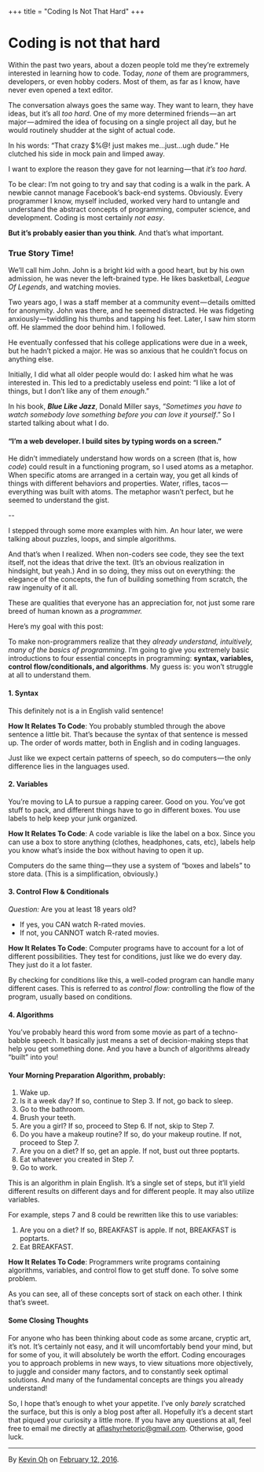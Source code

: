 +++
title = "Coding Is Not That Hard"
+++

# Coding is not that hard

Within the past two years, about a dozen people told me they’re extremely interested in learning how to code. Today, _none_ of them are programmers, developers, or even hobby coders. Most of them, as far as I know, have never even opened a text editor.

The conversation always goes the same way. They want to learn, they have ideas, but it’s all _too hard_. One of my more determined friends — an art major — admired the idea of focusing on a single project all day, but he would routinely shudder at the sight of actual code.

In his words: “That crazy $%@! just makes me…just…ugh dude.” He clutched his side in mock pain and limped away.

I want to explore the reason they gave for not learning — that _it’s too hard_.

To be clear: I’m not going to try and say that coding is a walk in the park. A newbie cannot manage Facebook’s back-end systems. Obviously. Every programmer I know, myself included, worked very hard to untangle and understand the abstract concepts of programming, computer science, and development. Coding is most certainly _not easy_.

**But it’s probably easier than you think**. And that’s what important.

### True Story Time!

We’ll call him John. John is a bright kid with a good heart, but by his own admission, he was never the left-brained type. He likes basketball, _League Of Legends_, and watching movies.

Two years ago, I was a staff member at a community event — details omitted for anonymity. John was there, and he seemed distracted. He was fidgeting anxiously — twiddling his thumbs and tapping his feet. Later, I saw him storm off. He slammed the door behind him. I followed.

He eventually confessed that his college applications were due in a week, but he hadn’t picked a major. He was so anxious that he couldn’t focus on anything else.

Initially, I did what all older people would do: I asked him what he was interested in. This led to a predictably useless end point: “I like a lot of things, but I don’t like any of them _enough_.”

In his book, **_Blue Like Jazz_**, Donald Miller says, “_Sometimes you have to watch somebody love something before you can love it yourself_.” So I started talking about what I do.

#### “I’m a web developer. I build sites by typing words on a screen.”

He didn’t immediately understand how words on a screen (that is, how _code_) could result in a functioning program, so I used atoms as a metaphor. When specific atoms are arranged in a certain way, you get all kinds of things with different behaviors and properties. Water, rifles, tacos — everything was built with atoms. The metaphor wasn’t perfect, but he seemed to understand the gist.

--

I stepped through some more examples with him. An hour later, we were talking about puzzles, loops, and simple algorithms.

And that’s when I realized. When non-coders see code, they see the text itself, not the ideas that drive the text. (It’s an obvious realization in hindsight, but yeah.) And in so doing, they miss out on everything: the elegance of the concepts, the fun of building something from scratch, the raw ingenuity of it all.

These are qualities that everyone has an appreciation for, not just some rare breed of human known as a _programmer._

Here’s my goal with this post:

To make non-programmers realize that they _already understand, intuitively, many of the basics of programming_. I’m going to give you extremely basic introductions to four essential concepts in programming: **syntax, variables, control flow/conditionals, and algorithms**. My guess is: you won’t struggle at all to understand them.

#### 1. Syntax

This definitely not is a in English valid sentence!

**How It Relates To Code**: You probably stumbled through the above sentence a little bit. That’s because the syntax of that sentence is messed up. The order of words matter, both in English and in coding languages.

Just like we expect certain patterns of speech, so do computers — the only difference lies in the languages used.

#### 2. Variables

You’re moving to LA to pursue a rapping career. Good on you. You’ve got stuff to pack, and different things have to go in different boxes. You use labels to help keep your junk organized.

**How It Relates To Code**: A code variable is like the label on a box. Since you can use a box to store anything (clothes, headphones, cats, etc), labels help you know what’s inside the box without having to open it up.

Computers do the same thing — they use a system of “boxes and labels” to store data. (This is a simplification, obviously.)

#### 3. Control Flow & Conditionals

_Question:_ Are you at least 18 years old?

*   If yes, you CAN watch R-rated movies.
*   If not, you CANNOT watch R-rated movies.

**How It Relates To Code**: Computer programs have to account for a lot of different possibilities. They test for conditions, just like we do every day. They just do it a lot faster.

By checking for conditions like this, a well-coded program can handle many different cases. This is referred to as _control flow:_ controlling the flow of the program, usually based on conditions.

#### 4. Algorithms

You’ve probably heard this word from some movie as part of a techno-babble speech. It basically just means a set of decision-making steps that help you get something done. And you have a bunch of algorithms already “built” into you!

#### Your Morning Preparation Algorithm, probably:

1.  Wake up.
2.  Is it a week day? If so, continue to Step 3\. If not, go back to sleep.
3.  Go to the bathroom.
4.  Brush your teeth.
5.  Are you a girl? If so, proceed to Step 6\. If not, skip to Step 7.
6.  Do you have a makeup routine? If so, do your makeup routine. If not, proceed to Step 7.
7.  Are you on a diet? If so, get an apple. If not, bust out three poptarts.
8.  Eat whatever you created in Step 7.
9.  Go to work.

This is an algorithm in plain English. It’s a single set of steps, but it’ll yield different results on different days and for different people. It may also utilize variables.

For example, steps 7 and 8 could be rewritten like this to use variables:

1.  Are you on a diet? If so, BREAKFAST is apple. If not, BREAKFAST is poptarts.
2.  Eat BREAKFAST.

**How It Relates To Code**: Programmers write programs containing algorithms, variables, and control flow to get stuff done. To solve some problem.

As you can see, all of these concepts sort of stack on each other. I think that’s sweet.

#### Some Closing Thoughts

For anyone who has been thinking about code as some arcane, cryptic art, it’s not. It’s certainly not easy, and it will uncomfortably bend your mind, but for some of you, it will absolutely be worth the effort. Coding encourages you to approach problems in new ways, to view situations more objectively, to juggle and consider many factors, and to constantly seek optimal solutions. And many of the fundamental concepts are things you already understand!

So, I hope that’s enough to whet your appetite. I’ve only _barely_ scratched the surface, but this is only a blog post after all. Hopefully it’s a decent start that piqued your curiosity a little more. If you have any questions at all, feel free to email me directly at [aflashyrhetoric@gmail.com](mailto:aflashyrhetoric@gmail.com). Otherwise, good luck.

---

By [Kevin Oh](https://medium.com/@aflashyrhetoric) on [<time class="dt-published" datetime="2016-02-12T22:09:12.741Z">February 12, 2016</time>](https://medium.com/p/c9a051d29a3a).